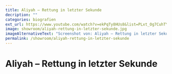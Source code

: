 ```yaml
---
title: Aliyah – Rettung in letzter Sekunde
decription: ""
categories: biografien
ext_url: https://www.youtube.com/watch?v=ekPqTy8HUs8&list=PLxt_Og7CuhTYAPvq2aYLgvHPvZojaJh45&index=2
image: showroom/aliyah-rettung-in-letzter-sekunde.jpg
imageAlternativeText: "Screenshot von: Aliyah – Rettung in letzter Sekunde"
permalink: /showroom/aliyah-rettung-in-letzter-sekunde
---
```


# Aliyah – Rettung in letzter Sekunde

